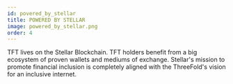 ```yaml
---
id: povered_by_stellar
title: POWERED BY STELLAR
image: powered_by_stellar.png
order: 4
---
```


TFT lives on the Stellar Blockchain. TFT holders benefit from a big ecosystem of proven wallets and mediums of exchange. Stellar's mission to promote financial inclusion is completely aligned with the ThreeFold's vision for an inclusive internet.
